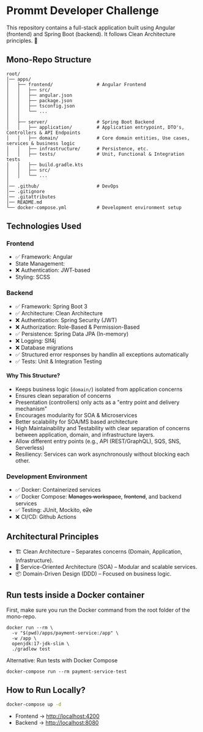 # Prommt Developer Challenge
This repository contains a full-stack application built using Angular (frontend) and Spring Boot (backend). It follows Clean Architecture principles. 🚀

## Mono-Repo Structure
```
root/
│── apps/
│   ├── frontend/                # Angular Frontend
│   │   ├── src/
│   │   ├── angular.json
│   │   ├── package.json
│   │   ├── tsconfig.json
│   │   └── ...
│   │
│   ├── server/                  # Spring Boot Backend
│   │   ├── application/         # Application entrypoint, DTO's, Controllers & API Endpoints
│   │   ├── domain/              # Core domain entities, Use cases, services & business logic
│   │   ├── infrastructure/      # Persistence, etc.
│   │   ├── tests/               # Unit, Functional & Integration tests
│   │   ├── build.gradle.kts
│   │   ├── src/
│   │   └── ...
│
│── .github/                     # DevOps
│── .gitignore
│── .gitattributes
│── README.md
└── docker-compose.yml           # Development environment setup
```

## Technologies Used
### Frontend
- ✅ Framework: Angular
- State Management:
- ❌ Authentication: JWT-based
- Styling: SCSS

### Backend
- ✅ Framework: Spring Boot 3
- ✅ Architecture: Clean Architecture
- ❌ Authentication: Spring Security (JWT)
- ❌ Authorization: Role-Based & Permission-Based
- ✅ Persistence: Spring Data JPA (In-memory)
- ❌ Logging: Slf4j
- ❌ Database migrations
- ✅ Structured error responses by handlin all exceptions automatically
- ✅ Tests: Unit & Integration Testing

#### Why This Structure?
- Keeps business logic (`domain/`) isolated from application concerns
- Ensures clean separation of concerns
- Presentation (controllers) only acts as a "entry point and delivery mechanism"
- Encourages modularity for SOA & Microservices
- Better scalability for SOA/MS based architecture
- High Maintainability and Testability with clear separation of concerns between application, domain, and infrastructure layers.
- Allow different entry points (e.g., API (REST/GraphQL), SQS, SNS, Serverless)
- Resiliency: Services can work asynchronously without blocking each other.

### Development Environment
- ✅ Docker: Containerized services
- ✅ Docker Compose: ~~Manages workspace~~, ~~frontend~~, and backend services
- ✅ Testing: JUnit, Mockito, ~~e2e~~
- ❌ CI/CD: Github Actions

## Architectural Principles
- 🏗️ Clean Architecture – Separates concerns (Domain, Application, Infrastructure).
- 🧩 Service-Oriented Architecture (SOA) – Modular and scalable services.
- 📦 Domain-Driven Design (DDD) – Focused on business logic.

## Run tests inside a Docker container
First, make sure you run the Docker command from the root folder of the mono-repo.
```
docker run --rm \
  -v "$(pwd)/apps/payment-service:/app" \
  -w /app \
  openjdk:17-jdk-slim \
  ./gradlew test
```

Alternative: Run tests with Docker Compose
```
docker-compose run --rm payment-service-test
```

## How to Run Locally?

```sh
docker-compose up -d
```
- Frontend → [http://localhost:4200](http://localhost:4200)
- Backend → [http://localhost:8080](http://localhost:8080)
